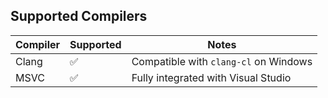 ## Supported Compilers
| Compiler | Supported | Notes                             |
|----------|-----------|-----------------------------------|
| Clang    | ✅        | Compatible with `clang-cl` on Windows |
| MSVC     | ✅        | Fully integrated with Visual Studio |
